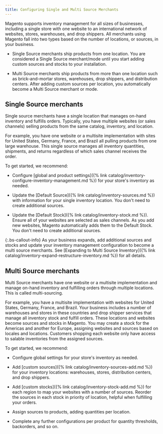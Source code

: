 ```yaml
---
title: Configuring Single and Multi Source Merchants
---
```


Magento supports inventory management for all sizes of businesses, including a single store with one website to an international network of websites, stores, warehouses, and drop shippers. All merchants using Magento fall into two types based on the number of locations, or sources, in your business.

- Single Source merchants ship products from one location. You are considered a Single Source merchant/mode until you start adding custom sources and stocks to your installation.

- Multi Source merchants ship products from more than one location such as brick-and-mortar stores, warehouses, drop shippers, and distribution centers. After adding custom sources per location, you automatically become a Multi Source merchant or mode.

## Single Source merchants

Single source merchants have a single location that manages on-hand inventory and fulfills orders. Typically, you have multiple websites (or sales channels) selling products from the same catalog, inventory, and location.

For example, you have one website or a multisite implementation with sites for United States, Germany, France, and Brazil all pulling products from one large warehouse. This single source manages all inventory quantities, shipments, and returns regardless of which sales channel receives the order.

To get started, we recommend:

- Configure [global and product settings]({% link catalog/inventory-configure-inventory-management.md %}) for your store's inventory as needed.

- Update the [Default Source]({% link catalog/inventory-sources.md %}) with information for your single inventory location. You don't need to create additional sources.

- Update the [Default Stock]({% link catalog/inventory-stock.md %}). Ensure all of your websites are selected as sales channels. As you add new websites, Magento automatically adds them to the Default Stock. You don't need to create additional sources.

{:.bs-callout-info}
As your business expands, add additional sources and stocks and update your inventory management configuration to become a multi source merchants. See [Expanding to Multi Source Inventory]({% link catalog/inventory-expand-restructure-inventory.md %}) for all details.

## Multi Source merchants

Multi Source merchants have one website or a multisite implementation and manage on-hand inventory and fulfilling orders through multiple locations. This is called multi-sourcing.

For example, you have a multisite implementation with websites for United States, Germany, France, and Brazil. Your business includes a number of warehouses and stores in these countries and drop shipper services that manage all inventory stock and fulfill orders. These locations and websites become sources and stocks in Magento. You may create a stock for the Americas and another for Europe, assigning websites and sources based on locales and locations. Customers shopping each website only have access to salable inventories from the assigned sources.

To get started, we recommend:

- Configure global settings for your store's inventory as needed.

- Add [custom sources]({% link catalog/inventory-sources-add.md %}) for your inventory locations: warehouses, stores, distribution centers, and drop shippers.

- Add [custom stocks]({% link catalog/inventory-stock-add.md %}) for each region to map your websites with a number of sources. Reorder the sources in each stock in priority of location, helpful when fulfilling your orders.

- Assign sources to products, adding quantities per location.

- Complete any further configurations per product for quantity thresholds, backorders, and so on.
